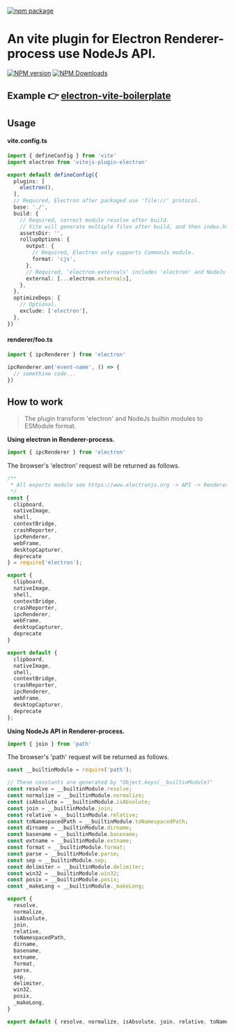 [![npm package](https://nodei.co/npm/vitejs-plugin-electron.png?downloads=true&downloadRank=true&stars=true)](https://www.npmjs.com/package/vitejs-plugin-electron)

# An vite plugin for Electron Renderer-process use NodeJs API.

[![NPM version](https://img.shields.io/npm/v/vitejs-plugin-electron.svg?style=flat)](https://npmjs.org/package/vitejs-plugin-electron)
[![NPM Downloads](https://img.shields.io/npm/dm/vitejs-plugin-electron.svg?style=flat)](https://npmjs.org/package/vitejs-plugin-electron)

## Example 👉 [electron-vite-boilerplate](https://github.com/caoxiemeihao/electron-vite-boilerplate)

## Usage

#### vite.config.ts

  ```ts
  import { defineConfig } from 'vite'
  import electron from 'vitejs-plugin-electron'

  export default defineConfig({
    plugins: [
      electron(),
    ],
    // Required, Electron after packaged use 'file://' protocol.
    base: './',
    build: {
      // Required, correct module resolve after build.
      // Vite will generate multiple files after build, and then index.html with './' relative path load module, instead of the default 'assets' folder.
      assetsDir: '',
      rollupOptions: {
        output: {
          // Required, Electron only supports CommonJs module.
          format: 'cjs',
        },
        // Required, 'electron.externals' includes 'electron' and NodeJs builtin modules.
        external: [...electron.externals],
      },
    },
    optimizeDeps: {
      // Optional.
      exclude: ['electron'],
    },
  })
  ```

#### renderer/foo.ts

  ```ts
  import { ipcRenderer } from 'electron'

  ipcRenderer.on('event-name', () => {
    // somethine code...
  })
  ```

## How to work

> The plugin transform 'electron' and NodeJs builtin modules to ESModule format.

**Using electron in Renderer-process.**

  ```ts
  import { ipcRenderer } from 'electron'
  ```

  The browser's 'electron' request will be returned as follows.

  ```ts
  /**
   * All exports module see https://www.electronjs.org -> API -> Renderer Process Modules
   */
  const {
    clipboard,
    nativeImage,
    shell,
    contextBridge,
    crashReporter,
    ipcRenderer,
    webFrame,
    desktopCapturer,
    deprecate
  } = require('electron');

  export {
    clipboard,
    nativeImage,
    shell,
    contextBridge,
    crashReporter,
    ipcRenderer,
    webFrame,
    desktopCapturer,
    deprecate
  }

  export default {
    clipboard,
    nativeImage,
    shell,
    contextBridge,
    crashReporter,
    ipcRenderer,
    webFrame,
    desktopCapturer,
    deprecate
  };
  ```

**Using NodeJs API in Renderer-process.**

  ```ts
  import { join } from 'path'
  ```

  The browser's 'path' request will be returned as follows.

  ```ts
  const __builtinModule = require('path');

  // These constants are generated by "Object.keys(__builtinModule)"
  const resolve = __builtinModule.resolve;
  const normalize = __builtinModule.normalize;
  const isAbsolute = __builtinModule.isAbsolute;
  const join = __builtinModule.join;
  const relative = __builtinModule.relative;
  const toNamespacedPath = __builtinModule.toNamespacedPath;
  const dirname = __builtinModule.dirname;
  const basename = __builtinModule.basename;
  const extname = __builtinModule.extname;
  const format = __builtinModule.format;
  const parse = __builtinModule.parse;
  const sep = __builtinModule.sep;
  const delimiter = __builtinModule.delimiter;
  const win32 = __builtinModule.win32;
  const posix = __builtinModule.posix;
  const _makeLong = __builtinModule._makeLong;

  export {
    resolve,
    normalize,
    isAbsolute,
    join,
    relative,
    toNamespacedPath,
    dirname,
    basename,
    extname,
    format,
    parse,
    sep,
    delimiter,
    win32,
    posix,
    _makeLong,
  }

  export default { resolve, normalize, isAbsolute, join, relative, toNamespacedPath, dirname, basename, extname, format, parse, sep, delimiter, win32, posix, _makeLong };


  ```
